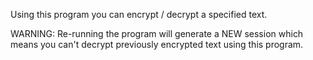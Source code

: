 Using this program you can encrypt / decrypt a specified text.

WARNING: Re-running the program will generate a NEW session which means you can't decrypt previously encrypted text using this program.
